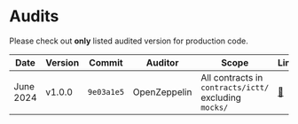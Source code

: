 # Audits

Please check out __only__ listed audited version for production code.

| Date         | Version | Commit     | Auditor      | Scope                | Links                                                       |
| ------------ | ------- | ---------- | ------------ | -------------------- | ----------------------------------------------------------- |
| June 2024    | v1.0.0  | `9e03a1e5` | OpenZeppelin | All contracts in `contracts/ictt/` excluding `mocks/` | [🔗](./OpenZeppelin%20Audit%20(June%2026th%202024).pdf) |

